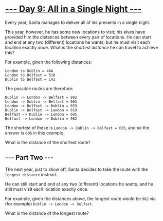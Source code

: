 # [--- Day 9: All in a Single Night ---](https://adventofcode.com/2015/day/9)

Every year, Santa manages to deliver all of his presents in a single night.

This year, however, he has some new locations to visit; his elves have provided him the distances between every pair of locations. He can start and end at any two (different) locations he wants, but he must visit each location exactly once. What is the *shortest distance* he can travel to achieve this?

For example, given the following distances:

```
London to Dublin = 464
London to Belfast = 518
Dublin to Belfast = 141
```

The possible routes are therefore:

```
Dublin -> London -> Belfast = 982
London -> Dublin -> Belfast = 605
London -> Belfast -> Dublin = 659
Dublin -> Belfast -> London = 659
Belfast -> Dublin -> London = 605
Belfast -> London -> Dublin = 982
```

The shortest of these is ``London -> Dublin -> Belfast = 605``, and so the answer is ``605`` in this example.

What is the distance of the shortest route?

## --- Part Two ---

The next year, just to show off, Santa decides to take the route with the ``longest distance`` instead.

He can still start and end at any two (different) locations he wants, and he still must visit each location exactly once.

For example, given the distances above, the longest route would be ``982`` via (for example) ``Dublin -> London -> Belfast``.

What is the distance of the longest route?
